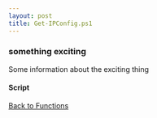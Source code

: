 ```yaml
---
layout: post
title: Get-IPConfig.ps1
---
```


### something exciting

Some information about the exciting thing

#### Script

<script src="https://gist-it.appspot.com/github.com/BanterBoy/scripts-blog/blob/master/PowerShell/functions/ip/Get-IPConfig.ps1"></script>

<a href="/menu/_pages/functions.html">Back to Functions</a>
